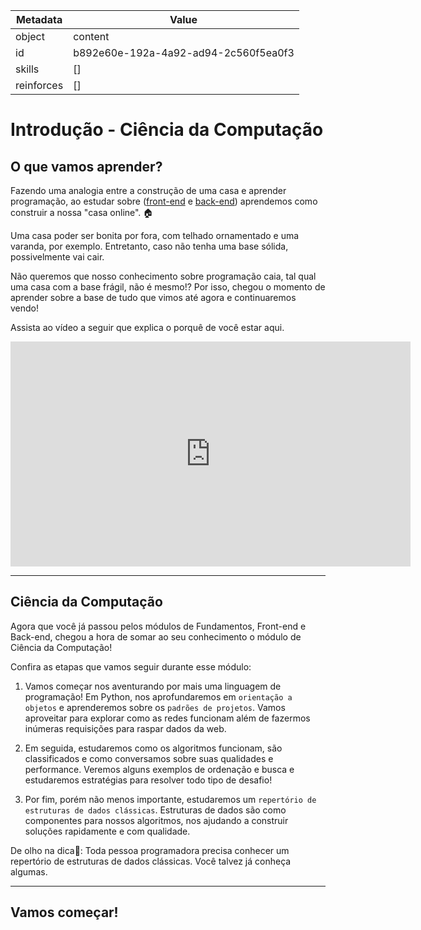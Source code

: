 <!-- metadados do objeto -->
| Metadata  | Value |
| ----- | ------ |
| object | content |
| id | b892e60e-192a-4a92-ad94-2c560f5ea0f3 |
| skills | [] |
| reinforces | [] |

# Introdução - Ciência da Computação

## O que vamos aprender?

Fazendo uma analogia entre a construção de uma casa e aprender programação, ao estudar sobre ([front-end](/content/496073db-f29f-4668-9a2f-d9b0c4f14d75) e [back-end](/content/5df21ac9-4cd0-4e29-b8d7-ee64bd54a841)) aprendemos como construir a nossa "casa online". 🏠

Uma casa poder ser bonita por fora, com telhado ornamentado e uma varanda, por exemplo. Entretanto, caso não tenha uma base sólida, possivelmente vai cair.

Não queremos que nosso conhecimento sobre programação caia, tal qual uma casa com a base frágil, não é mesmo!? Por isso, chegou o momento de aprender sobre a base de tudo que vimos até agora e continuaremos vendo!

Assista ao vídeo a seguir que explica o porquê de você estar aqui.

<iframe src="https://player.vimeo.com/video/515406420" width="640" height="360" frameborder="0" allow="autoplay; fullscreen; picture-in-picture" allowfullscreen></iframe>

---

## Ciência da Computação

Agora que você já passou pelos módulos de Fundamentos, Front-end e Back-end, chegou a hora de somar ao seu conhecimento o módulo de Ciência da Computação!

Confira as etapas que vamos seguir durante esse módulo:

1. Vamos começar nos aventurando por mais uma linguagem de programação! Em Python, nos aprofundaremos em `orientação a objetos` e aprenderemos sobre os `padrões de projetos`. Vamos aproveitar para explorar como as redes funcionam além de fazermos inúmeras requisições para raspar dados da web.

2. Em seguida, estudaremos como os algoritmos funcionam, são classificados e como conversamos sobre suas qualidades e performance. Veremos alguns exemplos de ordenação e busca e estudaremos estratégias para resolver todo tipo de desafio!

3. Por fim, porém não menos importante, estudaremos um `repertório de estruturas de dados clássicas`. Estruturas de dados são como componentes para nossos algoritmos, nos ajudando a construir soluções rapidamente e com qualidade.

De olho na dica👀: Toda pessoa programadora precisa conhecer um repertório de estruturas de dados clássicas. Você talvez já conheça algumas.

---

## Vamos começar!